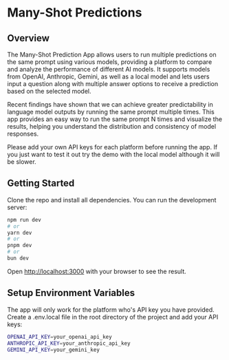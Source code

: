 # Many-Shot Predictions
## Overview

The Many-Shot Prediction App allows users to run multiple predictions on the same prompt using various models, providing a platform to compare and analyze the performance of different AI models. It supports models from OpenAI, Anthropic, Gemini, as well as a local model and lets users input a question along with multiple answer options to receive a prediction based on the selected model.

Recent findings have shown that we can achieve greater predictability in language model outputs by running the same prompt multiple times. This app provides an easy way to run the same prompt N times and visualize the results, helping you understand the distribution and consistency of model responses.

Please add your own API keys for each platform before running the app. If you just want to test it out try the demo with the local model although it will be slower.

## Getting Started

Clone the repo and install all dependencies. You can run the development server:

```bash
npm run dev
# or
yarn dev
# or
pnpm dev
# or
bun dev
```

Open [http://localhost:3000](http://localhost:3000) with your browser to see the result.

## Setup Environment Variables

The app will only work for the platform who's API key you have provided. Create a .env.local file in the root directory of the project and add your API keys:

```bash
OPENAI_API_KEY=your_openai_api_key
ANTHROPIC_API_KEY=your_anthropic_api_key
GEMINI_API_KEY=your_gemini_key
```
